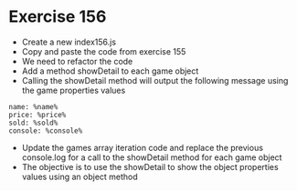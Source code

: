 # Exercise 156

- Create a new index156.js
- Copy and paste the code from exercise 155
- We need to refactor the code
- Add a method showDetail to each game object
- Calling the showDetail method will output the following message using the game properties values

```
name: %name%
price: %price%
sold: %sold%
console: %console%
```

- Update the games array iteration code and replace the previous console.log for a call to the showDetail method for each game object
- The objective is to use the showDetail to show the object properties values using an object method
